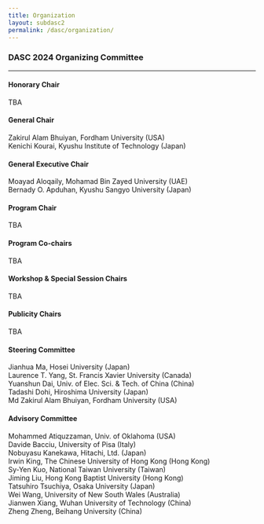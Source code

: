 ```yaml
---
title: Organization
layout: subdasc2
permalink: /dasc/organization/
---
```


<h3>DASC 2024 Organizing Committee</h3>
<hr/>

<h4>Honorary Chair</h4>
TBA

<h4>General Chair</h4>
Zakirul Alam Bhuiyan, Fordham University (USA) <br>
Kenichi Kourai, Kyushu Institute of Technology (Japan)<br>

<h4>General Executive Chair</h4>
Moayad Aloqaily, Mohamad Bin Zayed University (UAE) <br>
Bernady O. Apduhan, Kyushu Sangyo University (Japan) <br>

<h4>Program Chair</h4>
TBA

<h4>Program Co-chairs</h4>
TBA

<h4>Workshop & Special Session Chairs</h4>
TBA

<h4>Publicity Chairs</h4>
TBA

<h4>Steering Committee</h4>
Jianhua Ma, Hosei University (Japan)<br/>
Laurence T. Yang, St. Francis Xavier University (Canada)<br/>
Yuanshun Dai, Univ. of Elec. Sci. & Tech. of China (China)<br/>
Tadashi Dohi, Hiroshima University (Japan)<br/>
Md Zakirul Alam Bhuiyan, Fordham University (USA)

<h4>Advisory Committee</h4>
Mohammed Atiquzzaman, Univ. of Oklahoma (USA)<br/>
Davide Bacciu, University of Pisa (Italy)<br/>
Nobuyasu Kanekawa, Hitachi, Ltd. (Japan)<br/>
Irwin King, The Chinese University of Hong Kong (Hong Kong)<br/>
Sy-Yen Kuo, National Taiwan University (Taiwan)<br/>
Jiming Liu, Hong Kong Baptist University (Hong Kong)<br/>
Tatsuhiro Tsuchiya, Osaka University (Japan)<br/>
Wei Wang, University of New South Wales (Australia)<br/>
Jianwen Xiang, Wuhan University of Technology (China)<br/>
Zheng Zheng, Beihang University (China)

